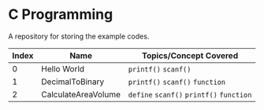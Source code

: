 # C Programming

A repository for storing the example codes.

| Index | Name | Topics/Concept Covered |
| ------------- | ------------- | ------------- |
| 0 | Hello World | `printf()` `scanf()` |
| 1 | DecimalToBinary | `printf()` `scanf()` `function` |
| 2 | CalculateAreaVolume | `define` `scanf()` `printf()` `function` |
